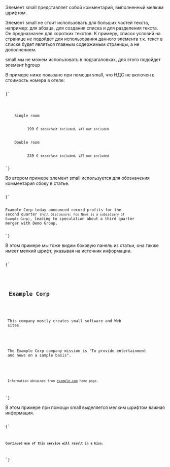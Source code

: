 <p>
Элемент <LE>small</LE> представляет собой комментарий, выполненный мелким шрифтом.
</p>

<p>
Элемент <LE>small</LE> не стоит использовать для больших частей текста, например: для абзаца, для создания списка и для разделения текста. Он предназначен для коротких текстов. К примеру, список условий на странице не подойдет для использования данного элемента т.к. текст в списке будет являться главным содержимым страницы, а не дополнением.
</p>

<p>
<LE>small</LE> мы не можем использовать в подзагаловках, для этого подойдет элемент <LE>hgroup</LE> 
</p>

<ExampleBox>

В примере ниже показано при помощи <LE>small</LE>, что НДС не включен в стоимость номера в отеле:

<Code>
{`
<dl>
 <dt>
 	Single room
 <dd>
 	199 € <small>breakfast included, VAT not included</small>
 <dt>
 	Double room
 <dd>
 	239 € <small>breakfast included, VAT not included</small>
</dl>
`}
</Code>

</ExampleBox>

<ExampleBox>

Во втором примере элемент <LE>small</LE> используется для обозначения комментария сбоку в статье.

<Code>
{`
<p>
Example Corp today announced record profits for the
second quarter <small>(Full Disclosure: Foo News is a subsidiary of
Example Corp)</small>, leading to speculation about a third quarter
merger with Demo Group.
</p>
`}
</Code>

В этом примере мы тоже видим боковую панель из статьи, она также имеет мелкий шрифт, указывая на источник информации.

<Code>
{`
<aside>
 <h1>
 Example Corp
</h1>
 <p>
 This company mostly creates small software and Web
 sites.
</p>
 <p>
 The Example Corp company mission is "To provide entertainment
 and news on a sample basis".
</p>
 <p>
 <small>Information obtained from <a href="https://example.com/about.html">example.com</a> home page.</small>
</p>
</aside>
`}
</Code>

</ExampleBox>

<ExampleBox>

В этом примере при помощи <LE>small</LE> выделяется мелким шрифтом важная информация.

<Code>
{`
<p>
<strong>
<small>Continued use of this service will result in a kiss.</small>
</strong>
</p>
`}
</Code>
 
</ExampleBox>


